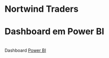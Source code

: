 # Nortwind Traders

# Dashboard em Power BI
<br />Dashboard [Power BI](https://app.powerbi.com/view?r=eyJrIjoiNzYzNGI1MTYtODRkYi00MjMzLWFkYWItYTFkNTVhYmZmODg4IiwidCI6ImQ3ODZiMTczLTY0NjMtNGQ1OS05ZTcyLWIwZjc1NTM1MGI4MyJ9)
